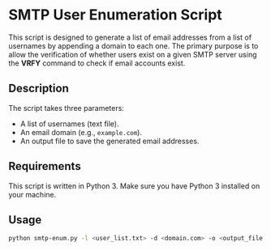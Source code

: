 # SMTP User Enumeration Script

This script is designed to generate a list of email addresses from a list of usernames by appending a domain to each one. 
The primary purpose is to allow the verification of whether users exist on a given SMTP server using the **VRFY** command to check if email accounts exist.

## Description

The script takes three parameters:
- A list of usernames (text file).
- An email domain (e.g., `example.com`).
- An output file to save the generated email addresses.

## Requirements

This script is written in Python 3. Make sure you have Python 3 installed on your machine.

## Usage

```bash
python smtp-enum.py -l <user_list.txt> -d <domain.com> -o <output_file.txt>
```
